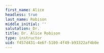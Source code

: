 ```yaml
---
first_name: Alice
headless: true
last_name: Robison
middle_initial: ''
salutation: Dr.
title: Dr. Alice Robison
type: instructor
uid: f457d431-4e6f-5109-4f49-b93322af4b0e
---
```

